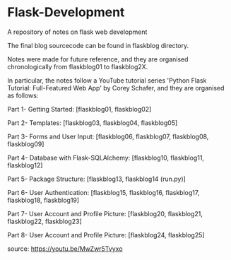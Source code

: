 # Flask-Development
A repository of notes on flask web development

The final blog sourcecode can be found in flaskblog directory.

Notes were made for future reference, and they are organised chronologically from flaskblog01 to flaskblog2X.

In particular, the notes follow a YouTube tutorial series 'Python Flask Tutorial: Full-Featured Web App' by Corey Schafer,
and they are organised as follows:

Part 1- Getting Started:
[flaskblog01, flaskblog02]

Part 2- Templates:
[flaskblog03, flaskblog04, flaskblog05]

Part 3- Forms and User Input:
[flaskblog06, flaskblog07, flaskblog08, flaskblog09]

Part 4- Database with Flask-SQLAlchemy:
[flaskblog10, flaskblog11, flaskblog12]

Part 5- Package Structure:
[flaskblog13, flaskblog14 (run.py)]

Part 6- User Authentication:
[flaskblog15, flaskblog16, flaskblog17, flaskblog18, flaskblog19]

Part 7- User Account and Profile Picture:
[flaskblog20, flaskblog21, flaskblog22, flaskblog23]

Part 8- User Account and Profile Picture:
[flaskblog24, flaskblog25]

source: https://youtu.be/MwZwr5Tvyxo
